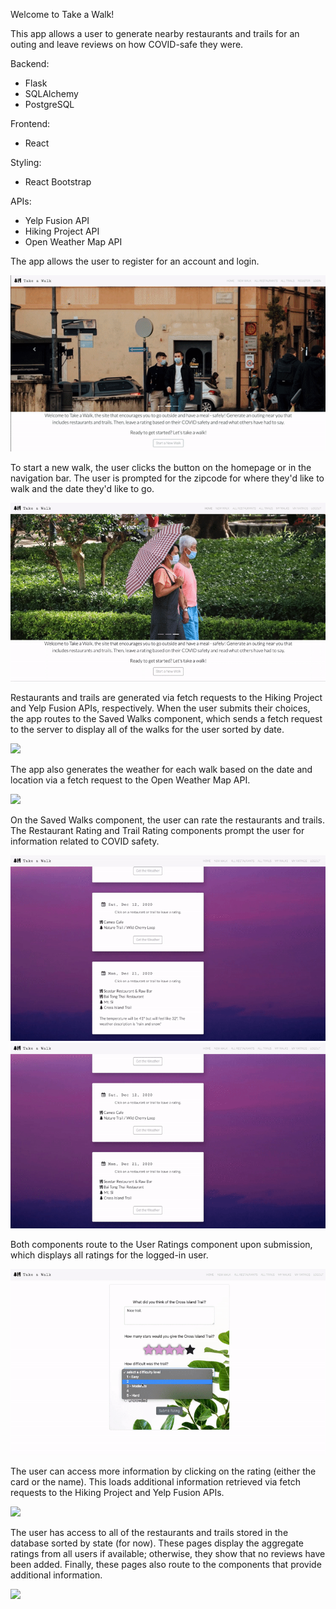 Welcome to Take a Walk! 

This app allows a user to generate nearby restaurants and trails for an outing and leave reviews on how COVID-safe they were. 

Backend:
- Flask
- SQLAlchemy 
- PostgreSQL 

Frontend:
- React 

Styling:
- React Bootstrap 

APIs:
- Yelp Fusion API 
- Hiking Project API 
- Open Weather Map API

The app allows the user to register for an account and login. 


![](registerlogin.gif)


To start a new walk, the user clicks the button on the homepage or in the navigation bar. The user is prompted for the zipcode for where they'd like to walk and the date they'd like to go.


![](newwalk.gif)


Restaurants and trails are generated via fetch requests to the Hiking Project and Yelp Fusion APIs, respectively. When the user submits their choices, the app routes to the Saved Walks component, which sends a fetch request to the server to display all of the walks for the user sorted by date. 


![](choosecomponents.gif)


The app also generates the weather for each walk based on the date and location via a fetch request to the Open Weather Map API. 


![](savedwalksweather.gif)


On the Saved Walks component, the user can rate the restaurants and trails. The Restaurant Rating and Trail Rating components prompt the user for information related to COVID safety. 


![](restreview.gif)
![](trailreview.gif)


Both components route to the User Ratings component upon submission, which displays all ratings for the logged-in user. 


![](userratings.gif)


The user can access more information by clicking on the rating (either the card or the name). This loads additional information retrieved via fetch requests to the Hiking Project and Yelp Fusion APIs. 


![](restinfo.gif)


The user has access to all of the restaurants and trails stored in the database sorted by state (for now). These pages display the aggregate ratings from all users if available; otherwise, they show that no reviews have been added. Finally, these pages also route to the components that provide additional information.  


![](allrestaurants.gif)
